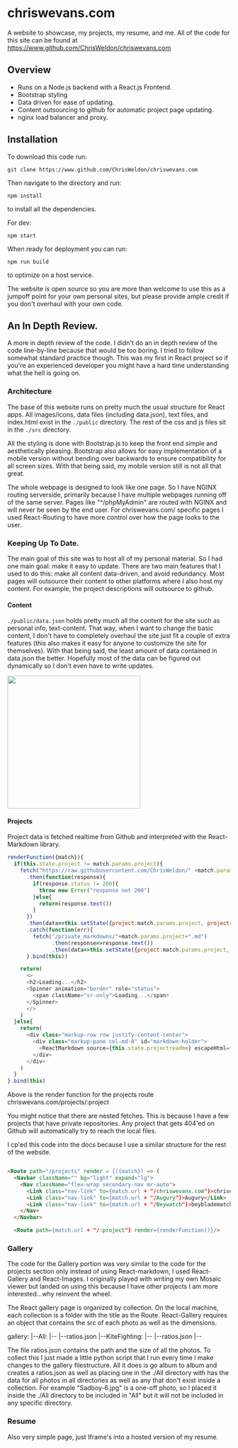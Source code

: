 # chriswevans.com
A website to showcase, my projects, my resume, and me. All of the code for this site can be found at https://www.github.com/ChrisWeldon/chriswevans.com

## Overview
 - Runs on a Node.js backend with a React.js Frontend.
 - Bootstrap styling
 - Data driven for ease of updating.
 - Content outsourcing to github for automatic project page updating.
 - nginx load balancer and proxy.

## Installation

To download this code run:
```
git clone https://www.github.com/ChrisWeldon/chriswevans.com
```
Then navigate to the directory and run:
```
npm install
```
to install all the dependencies.

For dev:
```
npm start
```

When ready for deployment you can run:
```
npm run build
```
to optimize on a host service.

The website is open source so you are more than welcome to use this as a jumpoff point for your own personal sites, but please provide ample credit if you don't overhaul with your own code.

## An In Depth Review.
A more in depth review of the code.
I didn't do an in depth review of the code line-by-line because that would be too boring. I tried to follow somewhat standard practice though. This was my first in React project so if you're an experienced developer you might have a hard time understanding what the hell is going on.

### Architecture
The base of this website runs on pretty much the usual structure for React apps. All images/icons, data files (including data.json), text files, and index.html exist in the `./public` directory. The rest of the css and js files sit in the `./src` directory.

All the styling is done with Bootstrap.js to keep the front end simple and aesthetically pleasing. Bootstrap also allows for easy implementation of a mobile version without bending over backwards to ensure compatibility for all screen sizes. With that being said, my mobile version still is not all that great.

The whole webpage is designed to look like one page. So I have NGINX routing serverside, primarily because I have multiple webpages running off of the same server. Pages like "^/phpMyAdmin" are routed with NGINX and will never be seen by the end user. For chriswevans.com/ specific pages I used React-Routing to have more control over how the page looks to the user.

### Keeping Up To Date.
The main goal of this site was to host all of my personal material. So I had one main goal: make it easy to update. There are two main features that I used to do this: make all content data-driven, and avoid redundancy. Most pages will outsource their content to other platforms where I also host my content. For example, the project descriptions will outsource to github.

#### Content
`./public/data.json` holds pretty much all the content for the site such as personal info, text-content. That way, when I want to change the basic content, I don't have to completely overhaul the site just fit a couple of extra features (this also makes it easy for anyone to customize the site for themselves). With that being said, the least amount of data contained in data.json the better. Hopefully most of the data can be figured out dynamically so I don't even have to write updates.

<img src="http://chriswevans.com/pics/datajson.png" width="300">

#### Projects
Project data is fetched realtime from Github and interpreted with the React-Markdown library.

```js
renderFunction({match}){
  if(this.state.project != match.params.project){
    fetch("https://raw.githubusercontent.com/ChrisWeldon/" +match.params.project+"/master/README.md")
      .then(function(response){
        if(response.status != 200){
          throw new Error("response not 200")
        }else{
          return(response.text())
        }
      })
      .then(data=>this.setState({project:match.params.project, projectreadme:data}))
      .catch(function(err){
        fetch("/private_markdowns/"+match.params.project+".md")
              .then(response=>response.text())
              .then(data=>this.setState({project:match.params.project, projectreadme:data}))
      }.bind(this))

    return(
      <>
      <h2>Loading...</h2>
      <Spinner animation="border" role="status">
        <span className="sr-only">Loading...</span>
      </Spinner>
      </>
    )
  }else{
    return(
      <div class="markup-row row justify-content-center">
        <div class="markup-pane col-md-8" id="markdown-holder">
          <ReactMarkdown source={this.state.projectreadme} escapeHtml={false} />
        </div>
      </div>
    )
  }
}.bind(this)
```

Above is the render function for the projects route chriswevans.com/projects/:project

You might notice that there are nested fetches. This is because I have a few projects that have private repositories. Any project that gets 404'ed on Github will automatically try to reach the local files.

I cp'ed this code into the docs because I use a similar structure for the rest of the website.

```html

<Route path="/projects" render = {({match}) => (
  <Navbar className="" bg="light" expand="lg">
    <Nav className="flex-wrap secondary-nav mr-auto">
      <Link class="nav-link" to={match.url + "/chriswevans.com"}>chrisevans.com</Link>
      <Link class="nav-link" to={match.url + "/Augury"}>Augury</Link>
      <Link class="nav-link" to={match.url + "/Beywatch"}>beybladematch.com</Link>
    </Nav>
  </Navbar>

  <Route path={match.url + "/:project"} render={renderFunction()}/>

```

### Gallery

The code for the Gallery portion was very similar to the code for the projects section only instead of using React-markdown, I used React-Gallery and React-Images. I originally played with writing my own Mosaic viewer but landed on using this because I have other projects I am more interested...why reinvent the wheel.

The React gallery page is organized by collection. On the local machine, each collection is a folder with the title as the Route. React-Gallery requires an object that contains the src of each photo as well as the dimensions.

gallery:
  |--All:
      |--<Photos>
      |--ratios.json
  |--KiteFighting:
      |--<Photos>
      |--ratios.json
  |--<Albums>

The file ratios.json contains the path and the size of all the photos. To collect this I just made a little python script that I run every time I make changes to the gallery filestructure. All it does is go album to album and creates a ratios.json as well as placing one in the ./All directory with has the data for all photos in all directories as well as any that don't exist inside a collection. For example "Sadboy-6.jpg" is a one-off photo, so I placed it inside the ./All directory to be included in "All" but it will not be included in any specific directory.

### Resume

Also very simple page, just Iframe's into a hosted version of my resume.
